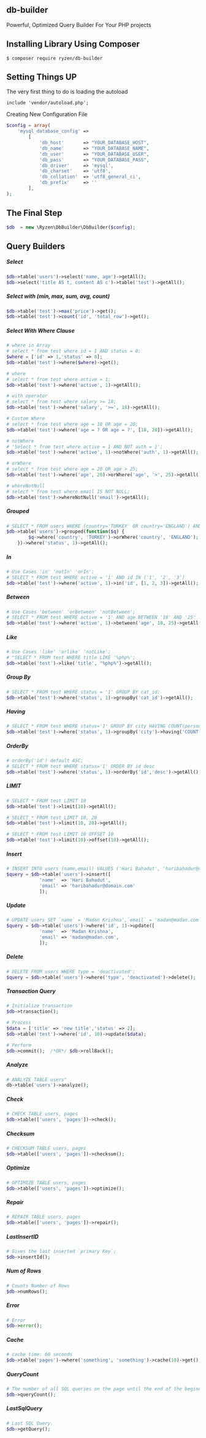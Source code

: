 ## db-builder
Powerful, Optimized Query Builder For Your PHP projects

## Installing Library Using Composer
`$ composer require ryzen/db-builder`

## Setting Things UP
The very first thing to do is loading the autoload

`include 'vendor/autoload.php';`

Creating New Configuration File

```php
$config = array(
    'mysql_database_config' =>
        [
            'db_host'       => "YOUR_DATABASE_HOST",
            'db_name'       => "YOUR_DATABASE_NAME",
            'db_user'       => "YOUR_DATABASE_USER",
            'db_pass'       => "YOUR_DATABASE_PASS",
            'db_driver'	    => 'mysql',
            'db_charset'    => 'utf8',
            'db_collation'  => 'utf8_general_ci',
            'db_prefix'	    => ''
        ],
);
```

## The Final Step
```php
$db  = new \Ryzen\DbBuilder\DbBuilder($config);
```
## Query Builders
##### Select
```php
$db->table('users')->select('name, age')->getAll();
$db->select('title AS t, content AS c')->table('test')->getAll();
```
##### Select with (min, max, sum, avg, count)
```php
$db->table('test')->max('price')->get();
$db->table('test')->count('id', 'total_row')->get();
```
##### Select With Where Clause
```php
# where in Array
# select * from test where id = 1 AND status = 0;
$where = ['id' => 1,'status' => 0];
$db->table('test')->where($where)->get();

# where
# select * from test where active = 1;
$db->table('test')->where('active', 1)->getAll();

# with operator
# select * from test where salary >= 18;
$db->table('test')->where('salary', '>=', 18)->getAll();

# Custom Where
# select * from test where age = 18 OR age = 20;
$db->table('test')->where('age = ? OR age = ?', [18, 20])->getAll();

# notWhere
# 'Select * from test where active = 1 AND NOT auth = 1';
$db->table('test')->where('active', 1)->notWhere('auth', 1)->getAll();

# orWhere
# select * from test where age = 20 OR age > 25;
$db->table('test')->where('age', 20)->orWhere('age', '>', 25)->getAll();

# whereNotNull
# select * from test where email IS NOT NULL;
$db->table('test')->whereNotNull('email')->getAll();
```
##### Grouped
```php
# SELECT * FROM users WHERE (country='TURKEY' OR country='ENGLAND') AND status ='1'
$db->table('users')->grouped(function($q) {
		$q->where('country', 'TURKEY')->orWhere('country', 'ENGLAND');
	})->where('status', 1)->getAll();
```
##### In
```php
# Use Cases 'in' 'notIn' 'orIn';
# SELECT * FROM test WHERE active = '1' AND id IN ('1', '2', '3')
$db->table('test')->where('active', 1)->in('id', [1, 2, 3])->getAll();
```
##### Between
```php
# Use Cases 'between' 'orBetween' 'notBetween';
# SELECT * FROM test WHERE active = '1' AND age BETWEEN '18' AND '25'
$db->table('test')->where('active', 1)->between('age', 18, 25)->getAll();
```

##### Like
```php
# Use Cases 'like' 'orlike' 'notLike';
# "SELECT * FROM test WHERE title LIKE '%php%';
$db->table('test')->like('title', "%php%")->getAll();
```
##### Group By 
```php
# SELECT * FROM test WHERE status = '1' GROUP BY cat_id;
$db->table('test')->where('status', 1)->groupBy('cat_id')->getAll();
```

##### Having
```php
# SELECT * FROM test WHERE status='1' GROUP BY city HAVING COUNT(person) > '100'
$db->table('test')->where('status', 1)->groupBy('city')->having('COUNT(person)', 100)->getAll();
```

##### OrderBy
```php
# orderBy('id') default ASC;
# SELECT * FROM test WHERE status='1' ORDER BY id desc
$db->table('test')->where('status', 1)->orderBy('id','desc')->getAll();
```
##### LIMIT
```php
# SELECT * FROM test LIMIT 10
$db->table('test')->limit(10)->getAll();

# SELECT * FROM test LIMIT 10, 20
$db->table('test')->limit(10, 20)->getAll();

# SELECT * FROM test LIMIT 10 OFFSET 10
$db->table('test')->limit(10)->offset(10)->getAll();
```
##### Insert
```php
# INSERT INTO users (name,email) VALUES ('Hari Bahadut', 'haribahadur@domain.com')
$query = $db->table('users')->insert([
            'name'  => 'Hari Bahadut',
            'email' => 'haribahadur@domain.com'
            ]);
```
##### Update
```php
# UPDATE users SET `name` = 'Madan Krishna',`email` = 'madan@madan.com' WHERE `id` = 1;
$query = $db->table('users')->where('id', 1)->update([
            'name'  => 'Madan Krishna',
            'email' => 'madan@madan.com',
            ]);
```
##### Delete
```php
# DELETE FROM users WHERE type = 'deactivated';
$query = $db->table('users')->where('type', 'deactivated')->delete();
```
##### Transaction Query
```php
# Initialize transaction 
$db->transaction();

# Process
$data = ['title' => 'new title','status' => 2];
$db->table('test')->where('id', 10)->update($data);

# Perform
$db->commit();  /*OR*/ $db->rollBack();
```
##### Analyze
```php
# ANALYZE TABLE users"
db->table('users')->analyze();
```

##### Check
```php
# CHECK TABLE users, pages
$db->table(['users', 'pages'])->check();
```

##### Checksum
```php
# CHECKSUM TABLE users, pages
$db->table(['users', 'pages'])->checksum();
```

##### Optimize
```php
# OPTIMIZE TABLE users, pages
$db->table(['users', 'pages'])->optimize();
```

##### Repair
```php
# REPAIR TABLE users, pages
$db->table(['users', 'pages'])->repair();
```

##### LastInsertID
```php
# Gives the last inserted `primary Key`;
$db->insertId();
```

##### Num of Rows
```php
# Counts Number of Rows
$db->numRows();
```
##### Error
```php
# Error
$db->error();
```

##### Cache
```php
# cache time: 60 seconds
$db->table('pages')->where('something', 'something')->cache(10)->get(); 
```
##### QueryCount
```php
# The number of all SQL queries on the page until the end of the beginning.
$db->queryCount(); 
```

##### LastSqlQuery
```php
# Last SQL Query.
$db->getQuery(); 
```